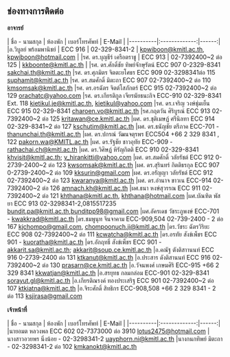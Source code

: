 
## ช่องทางการติดต่อ

**อาจารย์**

| ชื่อ - นามสกุล   	|      ห้องพัก      |  เบอร์โทรศัพท์ |	E-Mail	 |
|----------|:-------------:|------:|
|อ.วิบูลย์ พร้อมพานิชย์ |  		ECC 916 | 	02-329-8341-2 |		kpwiboon@kmitl.ac.th, kpwiboon@hotmail.com	|
|รศ. ดร.บุญธีร์ เครือตราชู |    		ECC 913   |   	02-7392400~2 ต่อ 125 | 	kkboonte@kmitl.ac.th | 
|รศ. ดร.ศักดิ์ชัย ทิพย์จักษุรัตน์		ECC 907		0-2329-8341		sakchai.th@kmitl.ac.th
|รศ. ดร.ศุภมิตร จิตตะยโศธร		ECC 909		02-3298341ต่อ 115		suphamit@kmitl.ac.th
|รศ. ดร.สมศักดิ์ มิตะถา		ECC 907		02-7392400~2 ต่อ 110	kmsomsak@kmitl.ac.th
|รศ. ดร.อรฉัตร จิตต์โสภักตร์		ECC 915		02-7392400~2 ต่อ 129	orachatc@yahoo.com
|รศ. ดร.เกียรติกูล เจียรนัยธนะกิจ	ECC-910		02-329-8341 Ext. 118	kietikul.je@kmitl.ac.th, kietikul@yahoo.com
|รศ. ดร.เจริญ วงษ์ชุ่มเย็น		ECC 915		02-329-8341		charoen.vo@kmitl.ac.th
|รศ.กฤตวัน ศิริบูรณ์		ECC 913		02-7392400~2 ต่อ 125	kritawan@ce.kmitl.ac.th
|ผศ. ดร.ชุติเมษฏ์ ศรีนิลทา		ECC 914		02-329-8341~2 ต่อ 127	kschutim@kmitl.ac.th
|ผศ. ดร.ธนัญชัย ตรีภาค		ECC-701		-			thanunchai.th@kmitl.ac.th
|ผศ. ดร.ปกรณ์ วัฒนจตุรพร		ECC504		+66 2 329 8341 , 122	pakorn.wa@KMITL.ac.th
|ผศ. ดร.รัฐชัย ชาวอุทัย		ECC-909		-			rathachai.ch@kmitl.ac.th
|ผศ. ดร.วิศิษฏ์ หิรัญกิตติ		ECC 910		02-329-8341		khvisit@kmitl.ac.th; v_hirankitti@yahoo.com
|ผศ. ดร.สมศักดิ์ วลัยรัชต์		ECC 912		0-2739-2400~2 ต่อ 123	kwsomsak@kmitl.ac.th
|ผศ. ดร.สุรินทร์ กิตติธรกุล		ECC 907		0-2739-2400~2 ต่อ 109	kksurin@gmail.com
|ผศ. ดร.อรัญญา วลัยรัชต์		ECC 912		02-7392400~2 ต่อ 123	kwaranya@kmitl.ac.th
|ผศ. ดร.อำนาจ ขาวเน		ECC-914		02-7392400~2 ต่อ 126	amnach.kh@kmitl.ac.th
|ผศ.ธนา หงษ์สุวรรณ		ECC 911		02-7392400~2 ต่อ 121	khthana@kmitl.ac.th, khthana@hotmail.com
|ผศ.บัณฑิต พัสยา		ECC 913		02-3298341-2,0815517235	bundit.pa@kmitl.ac.th,bunditpp98@gmail.com
|ผศ.อัครเดช วัชระภูพงษ์		ECC-701		-			kwakkrad@kmitl.ac.th
|ดร.ชมพูนุท จินจาคาม		ECC-909,504	02-739-2400 - 2 ต่อ 167	kjchompo@gmail.com, chompoonuch.ji@kmitl.ac.th
|ดร.วัชระ ฉัตรวิริยะ		ECC 908		02-7392400~2 ต่อ 111	kcwatcha@kmitl.ac.th
|ดร.อรทัย สังข์เพ็ชร		ECC 901		-			kuoratha@kmitl.ac.th
|ดร.อักฤทธิ์ สังข์เพ็ชร		ECC 901		-			akkarit.sa@kmitl.ac.th; akkarit@soup.ce.kmitl.ac.th
|อ.คณัฐ ตังติสาานนท์		ECC 916		0-2739-2400 ต่อ 131	ktkanut@kmitl.ac.th
|อ.ประสาร ดังติสานนท์		ECC 916		02-7392400~2 ต่อ 130	prasarn@ce.kmitl.ac.th
|อ.วัจนพงศ์ เกษมศิริ		ECC-915		+66 2 329 8341		kkwatjan@kmitl.ac.th
|อ.สรยุทธ กลมกล่อม		ECC-901		02-329-8341		sorayut.gl@kmitl.ac.th
|อ.เกียรติณรงค์ ทองประเสริฐ		ECC 901		02-7392400~2 ต่อ 107	ktkiatna@kmitl.ac.th
|อ.จิระศักดิ์ สิทธิกร		ECC-908,508	+66 2 329 8341 - 2 ต่อ 113	ksjirasa@gmail.com

**เจ้าหน้าที่**

| ชื่อ - นามสกุล   |      ห้องพัก      |  เบอร์โทรศัพท์ |	E-Mail	 |
|----------|:-------------:|------:|
|นายอมต หลวงพล		ECC 602		02-7373000 ต่อ 3910	lotus2475@hotmail.com
|นางสาวอวยพร นิ่งน้อย		-		02-3298341-2		uayphorn.ni@kmitl.ac.th
|นางกนกทิพย์ มิตะถา		-		02-3298341-2 ต่อ 102	kmkanokt@kmitl.ac.th